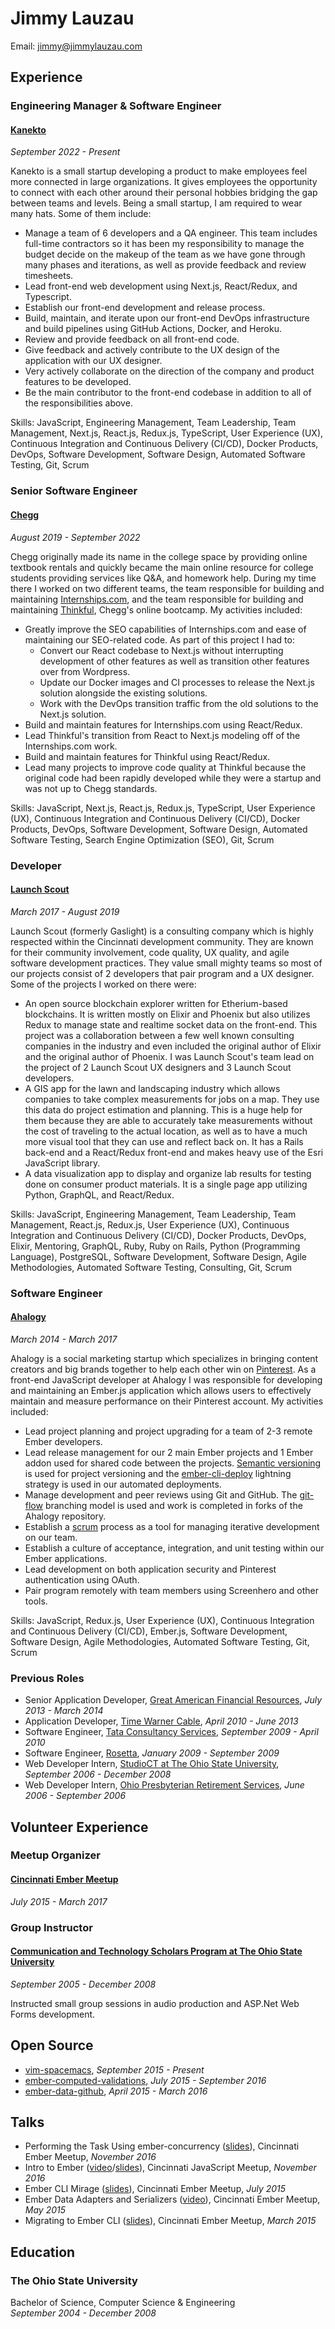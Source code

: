 Jimmy Lauzau
============

Email: jimmy@jimmylauzau.com  
<!-- Blog: [jimmylauzau.com](http://www.jimmylauzau.com/) -->


Experience
----------

### Engineering Manager & Software Engineer

#### [Kanekto](https://www.linkedin.com/company/kanekto/)

_September 2022 - Present_

Kanekto is a small startup developing a product to make employees feel more connected in large organizations. It gives employees the opportunity to connect with each other around their personal hobbies bridging the gap between teams and levels. Being a small startup, I am required to wear many hats. Some of them include:

- Manage a team of 6 developers and a QA engineer. This team includes full-time contractors so it has been my responsibility to manage the budget decide on the makeup of the team as we have gone through many phases and iterations, as well as provide feedback and review timesheets.
- Lead front-end web development using Next.js, React/Redux, and Typescript.
- Establish our front-end development and release process.
- Build, maintain, and iterate upon our front-end DevOps infrastructure and build pipelines using GitHub Actions, Docker, and Heroku.
- Review and provide feedback on all front-end code.
- Give feedback and actively contribute to the UX design of the application with our UX designer.
- Very actively collaborate on the direction of the company and product features to be developed.
- Be the main contributor to the front-end codebase in addition to all of the responsibilities above.

Skills: JavaScript, Engineering Management, Team Leadership, Team Management, Next.js, React.js, Redux.js, TypeScript, User Experience (UX), Continuous Integration and Continuous Delivery (CI/CD), Docker Products, DevOps, Software Development, Software Design, Automated Software Testing, Git, Scrum


### Senior Software Engineer

#### [Chegg](https://www.chegg.com/)

_August 2019 - September 2022_

Chegg originally made its name in the college space by providing online textbook rentals and quickly became the main online resource for college students providing services like Q&A, and homework help. During my time there I worked on two different teams, the team responsible for building and maintaining [Internships.com](https://internships.com), and the team responsible for building and maintaining [Thinkful](https://www.thinkful.com/), Chegg's online bootcamp. My activities included:

- Greatly improve the SEO capabilities of Internships.com and ease of maintaining our SEO-related code. As part of this project I had to:
  - Convert our React codebase to Next.js without interrupting development of other features as well as transition other features over from Wordpress.
  - Update our Docker images and CI processes to release the Next.js solution alongside the existing solutions.
  - Work with the DevOps transition traffic from the old solutions to the Next.js solution.
- Build and maintain features for Internships.com using React/Redux.
- Lead Thinkful's transition from React to Next.js modeling off of the Internships.com work.
- Build and maintain features for Thinkful using React/Redux.
- Lead many projects to improve code quality at Thinkful because the original code had been rapidly developed while they were a startup and was not up to Chegg standards.

Skills: JavaScript, Next.js, React.js, Redux.js, TypeScript, User Experience (UX), Continuous Integration and Continuous Delivery (CI/CD), Docker Products, DevOps, Software Development, Software Design, Automated Software Testing, Search Engine Optimization (SEO), Git, Scrum


### Developer

#### [Launch Scout](https://launchscout.com/)

_March 2017 - August 2019_

Launch Scout (formerly Gaslight) is a consulting company which is highly respected within the Cincinnati development community. They are known for their community involvement, code quality, UX quality, and agile software development practices. They value small mighty teams so most of our projects consist of 2 developers that pair program and a UX designer. Some of the projects I worked on there were:

- An open source blockchain explorer written for Etherium-based blockchains. It is written mostly on Elixir and Phoenix but also utilizes Redux to manage state and realtime socket data on the front-end. This project was a collaboration between a few well known consulting companies in the industry and even included the original author of Elixir and the original author of Phoenix. I was Launch Scout's team lead on the project of 2 Launch Scout UX designers and 3 Launch Scout developers.
- A GIS app for the lawn and landscaping industry which allows companies to take complex measurements for jobs on a map. They use this data do project estimation and planning. This is a huge help for them because they are able to accurately take measurements without the cost of traveling to the actual location, as well as to have a much more visual tool that they can use and reflect back on. It has a Rails back-end and a React/Redux front-end and makes heavy use of the Esri JavaScript library.
- A data visualization app to display and organize lab results for testing done on consumer product materials. It is a single page app utilizing Python, GraphQL, and React/Redux.

Skills: JavaScript, Engineering Management, Team Leadership, Team Management, React.js, Redux.js, User Experience (UX), Continuous Integration and Continuous Delivery (CI/CD), Docker Products, DevOps, Elixir, Mentoring, GraphQL, Ruby, Ruby on Rails, Python (Programming Language), PostgreSQL, Software Development, Software Design, Agile Methodologies, Automated Software Testing, Consulting, Git, Scrum


### Software Engineer

#### [Ahalogy](https://www.ahalogy.com/)

_March 2014 - March 2017_

Ahalogy is a social marketing startup which specializes in bringing content creators and big brands together to help each other win on [Pinterest](https://www.pinterest.com/). As a front-end JavaScript developer at Ahalogy I was responsible for developing and maintaining an Ember.js application which allows users to effectively maintain and measure performance on their Pinterest account. My activities included:

- Lead project planning and project upgrading for a team of 2-3 remote Ember developers.
- Lead release management for our 2 main Ember projects and 1 Ember addon used for shared code between the projects. [Semantic versioning](http://semver.org/) is used for project versioning and the [ember-cli-deploy](http://ember-cli.com/ember-cli-deploy/) lightning strategy is used in our automated deployments.
- Manage development and peer reviews using Git and GitHub. The [git-flow](http://nvie.com/posts/a-successful-git-branching-model/) branching model is used and work is completed in forks of the Ahalogy repository.
- Establish a [scrum](https://en.wikipedia.org/wiki/Scrum_(software_development)) process as a tool for managing iterative development on our team.
- Establish a culture of acceptance, integration, and unit testing within our Ember applications.
- Lead development on both application security and Pinterest authentication using OAuth.
- Pair program remotely with team members using Screenhero and other tools.

Skills: JavaScript, Redux.js, User Experience (UX), Continuous Integration and Continuous Delivery (CI/CD), Ember.js, Software Development, Software Design, Agile Methodologies, Automated Software Testing, Git, Scrum


### Previous Roles

- Senior Application Developer, [Great American Financial Resources](http://www.greatamericaninsurancegroup.com/Annuities/), _July 2013 - March 2014_
- Application Developer, [Time Warner Cable](http://www.timewarnercable.com/), _April 2010 - June 2013_
- Software Engineer, [Tata Consultancy Services](http://www.tcs.com/), _September 2009 - April 2010_
- Software Engineer, [Rosetta](http://www.rosetta.com/), _January 2009 - September 2009_
- Web Developer Intern, [StudioCT at The Ohio State University](https://honors-scholars.osu.edu/scholars/programs/media-marketing-and-communication), _September 2006 - December 2008_
- Web Developer Intern, [Ohio Presbyterian Retirement Services](http://www.oprs.org/), _June 2006 - September 2006_


Volunteer Experience
--------------------

### Meetup Organizer

#### [Cincinnati Ember Meetup](https://www.meetup.com/TechLife-Cincinnati/)

_July 2015 - March 2017_


### Group Instructor

#### [Communication and Technology Scholars Program at The Ohio State University](https://honors-scholars.osu.edu/scholars/programs/media-marketing-and-communication)

_September 2005 - December 2008_

Instructed small group sessions in audio production and ASP.Net Web Forms development.


Open Source
-----------

- [vim-spacemacs](https://github.com/jimmay5469/vim-spacemacs), _September 2015 - Present_
- [ember-computed-validations](https://github.com/jimmay5469/ember-computed-validations), _July 2015 - September 2016_
- [ember-data-github](https://github.com/jimmay5469/ember-data-github), _April 2015 - March 2016_


Talks
-----

- Performing the Task Using ember-concurrency ([slides](https://slides.com/jimmay5469/ember-concurrency)), Cincinnati Ember Meetup, _November 2016_
- Intro to Ember ([video](https://www.youtube.com/watch?v=-cAv-Q4v3P8)/[slides](https://slides.com/jimmay5469/intro-to-ember)), Cincinnati JavaScript Meetup, _November 2016_
- Ember CLI Mirage ([slides](https://slides.com/jimmay5469/ember-cli-mirage)), Cincinnati Ember Meetup, _July 2015_
- Ember Data Adapters and Serializers ([video](https://www.youtube.com/watch?v=kX8MJbGbvCc)), Cincinnati Ember Meetup, _May 2015_
- Migrating to Ember CLI ([slides](https://slides.com/jimmay5469/migrating-to-ember-cli)), Cincinnati Ember Meetup, _March 2015_


Education
---------

### The Ohio State University
Bachelor of Science, Computer Science & Engineering  
_September 2004 - December 2008_
